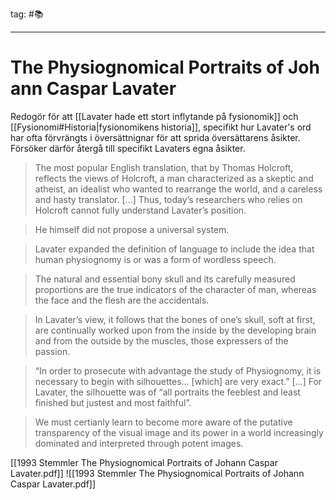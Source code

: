 tag: #📚  
- - - 
# The Physiognomical Portraits of Johann Caspar Lavater
Redogör för att [[Lavater hade ett stort inflytande på fysionomik]] och [[Fysionomi#Historia|fysionomikens historia]], specifikt hur Lavater's ord har ofta förvrängts i översättnignar för att sprida översättarens åsikter. Försöker därför återgå till specifikt Lavaters egna åsikter.

> The most popular English translation, that by Thomas Holcroft, reflects the views of Holcroft, a man characterized as a skeptic and atheist, an idealist who wanted to rearrange the world, and a careless and hasty translator. [...] Thus, today’s researchers who relies on Holcroft cannot fully understand Lavater’s position.

> He himself did not propose a universal system.

> Lavater expanded the definition of language to include the idea that human physiognomy is or was a form of wordless speech.

> The natural and essential bony skull and its carefully measured proportions are the true indicators of the character of man, whereas the face and the flesh are the accidentals.

> In Lavater’s view, it follows that the bones of one’s skull, soft at first, are continually worked upon from the inside by the developing brain and from the outside by the muscles, those expressers of the passion.

> “In order to prosecute with advantage the study of Physiognomy, it is necessary to begin with silhouettes... [which] are very exact.” [...] For Lavater, the silhouette was of “all portraits the feeblest and least finished but justest and most faithful”.

> We must certianly learn to become more aware of the putative transparency of the visual image and its power in a world increasingly dominated and interpreted through potent images.

[[1993 Stemmler The Physiognomical Portraits of Johann Caspar Lavater.pdf]]
![[1993 Stemmler The Physiognomical Portraits of Johann Caspar Lavater.pdf]]